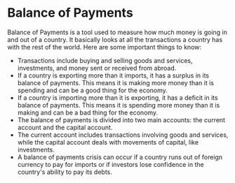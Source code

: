 # Balance of Payments

Balance of Payments is a tool used to measure how much money is going in and out of a country. It basically looks at all the transactions a country has with the rest of the world. Here are some important things to know:

- Transactions include buying and selling goods and services, investments, and money sent or received from abroad.
- If a country is exporting more than it imports, it has a surplus in its balance of payments. This means it is making more money than it is spending and can be a good thing for the economy.
- If a country is importing more than it is exporting, it has a deficit in its balance of payments. This means it is spending more money than it is making and can be a bad thing for the economy.
- The balance of payments is divided into two main accounts: the current account and the capital account.
- The current account includes transactions involving goods and services, while the capital account deals with movements of capital, like investments.
- A balance of payments crisis can occur if a country runs out of foreign currency to pay for imports or if investors lose confidence in the country's ability to pay its debts.
